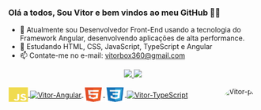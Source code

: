 ### Olá a todos, Sou Vitor e bem vindos ao meu GitHub 👋😎

- 🔭 Atualmente sou Desenvolvedor Front-End usando a tecnologia do Framework Angular, desenvolvendo aplicações de alta performance. 
- 🌱 Estudando HTML, CSS, JavaScript, TypeScript e Angular
- 📫 Contate-me no e-mail: vitorbox360@gmail.com

<div align="center">
  <a href="https://github.com/VitorVieiraa">
  <img height="180em" src="https://github-readme-stats.vercel.app/api?username=VitorVieiraa&show_icons=true&theme=synthwave&include_all_commits=true&count_private=true"/>
  <img height="180em" src="https://github-readme-stats.vercel.app/api/top-langs/?username=VitorVieiraa&layout=compact&langs_count=7&theme=dracula"/>
</div>
  
<div style="display: inline_block"><br>
  <img align="center" alt="Vitor-Js" height="30" width="40" src="https://raw.githubusercontent.com/devicons/devicon/master/icons/javascript/javascript-plain.svg">
  <img align="center" alt="Vitor-Angular" height="30" width="40" src="https://cdn.jsdelivr.net/gh/devicons/devicon/icons/angularjs/angularjs-original.svg">
  <img align="center" alt="Vitor-HTML" height="30" width="40" src="https://raw.githubusercontent.com/devicons/devicon/master/icons/html5/html5-original.svg">
  <img align="center" alt="Vitorr-CSS" height="30" width="40" src="https://raw.githubusercontent.com/devicons/devicon/master/icons/css3/css3-original.svg">
  <img align="center" alt="Vitor-TypeScript" height="30" width="40" src="https://cdn.jsdelivr.net/gh/devicons/devicon/icons/typescript/typescript-original.svg">
  <img align="right" alt="Vitor-pic" height="200" style="border-radius:50px;" src="https://steamuserimages-a.akamaihd.net/ugc/974352316893558192/27BF5DD6D8215372332ADF3E82892DC917BCA023/?imw=5000&imh=5000&ima=fit&impolicy=Letterbox&imcolor=%23000000&letterbox=false">
</div>  
